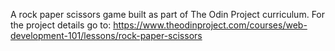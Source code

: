 A rock paper scissors game built as part of The Odin Project curriculum.
For the project details go to: https://www.theodinproject.com/courses/web-development-101/lessons/rock-paper-scissors
